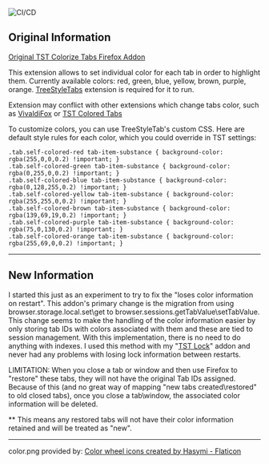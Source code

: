 ![CI/CD](https://github.com/irvinm/TST-Colorize-Tabs/workflows/CI/CD/badge.svg)

## Original Information

[Original TST Colorize Tabs Firefox Addon](https://addons.mozilla.org/firefox/addon/tst-colorize-tabs/)

This extension allows to set individual color for each tab in order to highlight them. Currently available colors: red, green, blue, yellow, brown, purple, orange. [TreeStyleTabs](https://addons.mozilla.org/firefox/addon/tree-style-tab/) extension is required for it to run.

Extension may conflict with other extensions which change tabs color, such as [VivaldiFox](https://addons.mozilla.org/firefox/addon/vivaldifox/) or [TST Colored Tabs](https://addons.mozilla.org/firefox/addon/tst-colored-tabs/)

To customize colors, you can use TreeStyleTab's custom CSS.
Here are default style rules for each color, which you could override in TST settings:

```
.tab.self-colored-red tab-item-substance { background-color: rgba(255,0,0,0.2) !important; }
.tab.self-colored-green tab-item-substance { background-color: rgba(0,255,0,0.2) !important; }
.tab.self-colored-blue tab-item-substance { background-color: rgba(0,128,255,0.2) !important; }
.tab.self-colored-yellow tab-item-substance { background-color: rgba(255,255,0,0.2) !important; }
.tab.self-colored-brown tab-item-substance { background-color: rgba(139,69,19,0.2) !important; }
.tab.self-colored-purple tab-item-substance { background-color: rgba(75,0,130,0.2) !important; }
.tab.self-colored-orange tab-item-substance { background-color: rgba(255,69,0,0.2) !important; }
```

-----

## New Information

I started this just as an experiment to try to fix the "loses color information on restart".  This addon's primary change is the migration from using browser.storage.local.set\get to browser.sessions.getTabValue\setTabValue.  This change seems to make the handling of the color information easier by only storing tab IDs with colors associated with them and these are tied to session management.  With this implementation, there is no need to do anything with indexes.  I used this method with my "[TST Lock](https://github.com/irvinm/TST-Lock)" addon and never had any problems with losing lock information between restarts.

LIMITATION:  When you close a tab or window and then use Firefox to "restore" these tabs, they will not have the original Tab IDs assigned.  Because of this (and no great way of mapping "new tabs created\restored" to old closed tabs), once you close a tab\window, the associated color information will be deleted.  

** This means any restored tabs will not have their color information retained and will be treated as "new".

-----

color.png provided by:  <a href="https://www.flaticon.com/free-icons/color-wheel" title="color wheel icons">Color wheel icons created by Hasymi - Flaticon</a>
